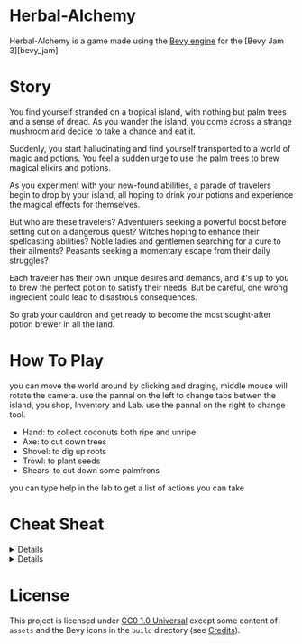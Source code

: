 # Herbal-Alchemy

Herbal-Alchemy is a game made using the [Bevy engine][bevy] for the [Bevy Jam 3][bevy_jam]

# Story

You find yourself stranded on a tropical island, with nothing but palm trees and a sense of dread. As you wander the island, you come across a strange mushroom and decide to take a chance and eat it.

Suddenly, you start hallucinating and find yourself transported to a world of magic and potions. You feel a sudden urge to use the palm trees to brew magical elixirs and potions.

As you experiment with your new-found abilities, a parade of travelers begin to drop by your island, all hoping to drink your potions and experience the magical effects for themselves.

But who are these travelers? Adventurers seeking a powerful boost before setting out on a dangerous quest? Witches hoping to enhance their spellcasting abilities? Noble ladies and gentlemen searching for a cure to their ailments? Peasants seeking a momentary escape from their daily struggles?

Each traveler has their own unique desires and demands, and it's up to you to brew the perfect potion to satisfy their needs. But be careful, one wrong ingredient could lead to disastrous consequences.

So grab your cauldron and get ready to become the most sought-after potion brewer in all the land.
 
# How To Play

you can move the world around by clicking and draging, middle mouse will rotate the camera.
use the pannal on the left to change tabs betwen the island, you shop, Inventory and Lab.
use the pannal on the right to change tool.
 - Hand: to collect coconuts both ripe and unripe
 - Axe: to cut down trees
 - Shovel: to dig up roots
 - Trowl: to plant seeds
 - Shears: to cut down some palmfrons

you can type help in the lab to get a list of actions you can take

# Cheat Sheat

<details></summary>List of all potions and there effects</summary>

0 = Water
1 = {BadLuck}
3 = {FireBall}
5 = {FireBall}
6 = {FireBall}
7 = {FireStorm}
9 = {FireBall}
10 = {FireBall}
11 = {FireStorm}
12 = {FireBall}
13 = {FireStorm}
14 = {FireStorm}
15 = {Explosion}
20 = {Saturation}
23 = {FireBall}
24 = {Levitation}
26 = {Levitation}
27 = {FireBall}
28 = {Levitation}
29 = {FireBall}
30 = {FireBall, Levitation}
31 = {Nausea, FireStorm}
36 = {Invisibility}
37 = {Invisibility}
38 = {Invisibility}
39 = {FireBall, Invisibility}
43 = {FireBall}
44 = {Invisibility}
45 = {FireBall, Invisibility}
46 = {FireBall, Invisibility}
47 = {FireStorm, Invisibility}
48 = {SnowBall}
52 = {Invisibility}
53 = {Invisibility}
54 = {Invisibility}
55 = {FrostFire, Invisibility}
56 = {Levitation}
58 = {Levitation}
59 = {FrostFire}
60 = {Invisibility, Levitation}
61 = {FrostFire, Invisibility}
62 = {Nausea, FrostFire, Invisibility, Levitation}
63 = {Paralysis, Nausea, FireBall, Invisibility}
66 = {Strength}
67 = {Strength}
68 = {BadLuck}
69 = {Luck}
70 = {BadLuck, Strength}
71 = {FireBall, Strength}
73 = {Confusion}
75 = {FireBall, Confusion}
77 = {FireBall, Confusion}
78 = {FireBall}
79 = {FireStorm, Confusion}
80 = {SnowBall}
84 = {Inflammation}
85 = {Regeneration}
86 = {Inflammation}
87 = {Regeneration, FrostFire}
88 = {Levitation}
89 = {Confusion}
90 = {Levitation, Teleportation}
91 = {FrostFire, Confusion, Teleportation}
92 = {Levitation, Inflammation}
93 = {Regeneration, FrostFire, Confusion}
94 = {FrostFire, Levitation, Inflammation}
95 = {Paralysis, Regeneration, Nausea, FireBall, Confusion}
96 = {SnowBall}
98 = {Strength}
99 = {Strength}
100 = {Invisibility}
101 = {Invisibility}
102 = {Invisibility, Strength}
103 = {FrostFire, Invisibility, Strength}
105 = {Confusion}
107 = {FrostFire, Confusion}
108 = {Invisibility}
109 = {FrostFire, Invisibility, Confusion}
110 = {FrostFire, Invisibility}
111 = {Paralysis, FireBall, Invisibility, Confusion}
112 = {IceStorm}
113 = {SnowBall}
114 = {SnowBall}
115 = {FrostFire}
116 = {SnowBall, Invisibility, Inflammation}
117 = {Regeneration, FrostFire, Invisibility}
118 = {FrostFire, Invisibility, Inflammation}
119 = {Paralysis, Regeneration, Invisibility}
120 = {SnowBall, Levitation}
121 = {FrostFire, Confusion}
122 = {FrostFire, Levitation}
123 = {Paralysis, Confusion}
124 = {Nausea, FrostFire, Invisibility, Levitation, Inflammation}
125 = {Paralysis, Regeneration, Nausea, Invisibility, Confusion}
126 = {Paralysis, Nausea, Invisibility, Levitation, Inflammation}
127 = {Paralysis, Regeneration, Nausea, InfernoBlizzard, Invisibility, Confusion}
135 = {FireBall}
137 = {BadLuck}
138 = {Luck}
139 = {BadLuck, FireBall}
141 = {FireBall}
142 = {FireBall}
143 = {Nausea, FireStorm}
144 = {SnowBall}
151 = {FrostFire}
155 = {FrostFire}
157 = {FrostFire}
158 = {FrostFire}
159 = {Paralysis, Nausea, FireBall}
160 = {SnowBall}
164 = {Invisibility}
165 = {Invisibility}
166 = {Invisibility}
167 = {FrostFire, Invisibility}
170 = {Poison}
171 = {Poison, FrostFire}
172 = {Invisibility}
173 = {FrostFire, Invisibility}
174 = {Poison, FrostFire, Invisibility}
175 = {Paralysis, Poison, Nausea, FireBall, Invisibility}
176 = {IceStorm}
177 = {SnowBall}
178 = {SnowBall}
179 = {FrostFire}
180 = {SnowBall, Invisibility}
181 = {FrostFire, Invisibility}
182 = {FrostFire, Invisibility}
183 = {Paralysis, Invisibility}
184 = {SnowBall}
185 = {FrostFire}
186 = {Poison, FrostFire}
187 = {Paralysis, Poison}
188 = {FrostFire, Invisibility}
189 = {Paralysis, Invisibility}
190 = {Paralysis, Poison, Nausea, Invisibility}
191 = {Paralysis, Poison, Nausea, InfernoBlizzard, Invisibility}
192 = {SnowBall}
194 = {Strength}
195 = {Strength}
198 = {Strength}
199 = {Nausea, FrostFire, Strength}
203 = {FrostFire}
205 = {FrostFire}
206 = {BadLuck, FrostFire}
207 = {Paralysis, Luck, Nausea, FireBall}
208 = {BadLuck, IceStorm}
209 = {SnowBall}
210 = {SnowBall}
211 = {FrostFire}
212 = {SnowBall, Inflammation}
213 = {Regeneration, FrostFire}
214 = {FrostFire, Inflammation}
215 = {Paralysis, Regeneration, Nausea}
216 = {SnowBall}
217 = {FrostFire}
218 = {FrostFire, Teleportation}
219 = {Paralysis, Teleportation}
220 = {FrostFire, Inflammation}
221 = {Paralysis, Regeneration}
222 = {Paralysis, Inflammation}
223 = {Paralysis, Regeneration, Nausea, InfernoBlizzard}
224 = {IceStorm}
225 = {SnowBall}
226 = {SnowBall, Strength}
227 = {Nausea, FrostFire, Strength}
228 = {SnowBall, Invisibility}
229 = {FrostFire, Invisibility}
230 = {FrostFire, Invisibility, Strength}
231 = {Paralysis, Nausea, Invisibility, Strength}
232 = {SnowBall}
233 = {FrostFire}
234 = {Poison, FrostFire}
235 = {Paralysis, Poison, Nausea}
236 = {FrostFire, Invisibility}
237 = {Paralysis, Invisibility}
238 = {Paralysis, Poison, Invisibility}
239 = {Paralysis, Poison, Nausea, InfernoBlizzard, Invisibility}
240 = {Blizzard}
241 = {Nausea, IceStorm}
242 = {IceStorm}
243 = {Paralysis, Nausea, SnowBall}
244 = {IceStorm, Invisibility, Inflammation}
245 = {Paralysis, Regeneration, Nausea, SnowBall, Invisibility}
246 = {Paralysis, SnowBall, Invisibility, Inflammation}
247 = {Paralysis, Regeneration, Nausea, InfernoBlizzard, Invisibility}
248 = {Nausea, IceStorm}
249 = {Paralysis, Nausea, SnowBall}
250 = {Paralysis, Poison, Nausea, SnowBall}
251 = {Paralysis, Poison, Nausea, InfernoBlizzard}
252 = {Paralysis, Nausea, SnowBall, Invisibility, Inflammation}
253 = {Paralysis, Regeneration, Nausea, InfernoBlizzard, Invisibility}
254 = {Paralysis, Poison, Nausea, InfernoBlizzard, Invisibility, Inflammation}
255 = {InstantDeath}

</details>

<details></summary>List of Effects and what potions there in</summary>

BadLuck = {1, 68, 70, 137, 139, 206, 208}
FireBall = {3, 5, 6, 9, 10, 12, 23, 27, 29, 30, 39, 43, 45, 46, 63, 71, 75, 77, 78, 95, 111, 135, 139, 141, 142, 159, 175, 207}
FireStorm = {7, 11, 13, 14, 31, 47, 79, 143}
Explosion = {15}
Saturation = {20}
Levitation = {24, 26, 28, 30, 56, 58, 60, 62, 88, 90, 92, 94, 120, 122, 124, 126}
Nausea = {31, 62, 63, 63, 95, 124, 125, 126, 126, 127, 127, 127, 143, 159, 159, 175, 190, 191, 191, 191, 199, 207, 207, 215, 223, 223, 223, 227, 231, 231, 235, 239, 239, 239, 241, 243, 243, 245, 247, 247, 247, 248, 249, 249, 250, 251, 251, 251, 252, 252, 253, 253, 253, 254, 254, 254}
Invisibility = {36, 37, 38, 39, 44, 45, 46, 47, 52, 53, 54, 55, 60, 61, 62, 63, 100, 101, 102, 103, 108, 109, 110, 111, 116, 117, 118, 119, 124, 125, 126, 127, 164, 165, 166, 167, 172, 173, 174, 175, 180, 181, 182, 183, 188, 189, 190, 191, 228, 229, 230, 231, 236, 237, 238, 239, 244, 245, 246, 247, 252, 253, 254}
SnowBall = {48, 80, 96, 113, 114, 116, 120, 144, 160, 177, 178, 180, 184, 192, 209, 210, 212, 216, 225, 226, 228, 232, 243, 245, 246, 249, 250, 252}
FrostFire = {55, 59, 61, 62, 87, 91, 93, 94, 103, 107, 109, 110, 115, 117, 118, 121, 122, 124, 151, 155, 157, 158, 167, 171, 173, 174, 179, 181, 182, 185, 186, 188, 199, 203, 205, 206, 211, 213, 214, 217, 218, 220, 227, 229, 230, 233, 234, 236}
Paralysis = {63, 95, 111, 119, 123, 125, 126, 127, 159, 175, 183, 187, 189, 190, 191, 207, 215, 219, 221, 222, 223, 231, 235, 237, 238, 239, 243, 245, 246, 247, 249, 250, 251, 252, 253, 254}
Strength = {66, 67, 70, 71, 98, 99, 102, 103, 194, 195, 198, 199, 226, 227, 230, 231}
Luck = {69, 138, 207}
Confusion = {73, 75, 77, 79, 89, 91, 93, 95, 105, 107, 109, 111, 121, 123, 125, 127}
Inflammation = {84, 86, 92, 94, 116, 118, 124, 126, 212, 214, 220, 222, 244, 246, 252, 254}
Regeneration = {85, 87, 93, 95, 117, 119, 125, 127, 213, 215, 221, 223, 245, 247, 253}
Teleportation = {90, 91, 218, 219}
IceStorm = {112, 176, 208, 224, 241, 242, 244, 248}
InfernoBlizzard = {127, 191, 223, 239, 247, 251, 253, 254}
Poison = {170, 171, 174, 175, 186, 187, 190, 191, 234, 235, 238, 239, 250, 251, 254}
Blizzard = {240}
InstantDeath = {255}

</details>

# License

This project is licensed under [CC0 1.0 Universal](LICENSE) except some content of `assets` and the Bevy icons in the `build` directory (see [Credits](credits/CREDITS.md)).

[bevy]: https://bevyengine.org/
[bevy-learn]: https://bevyengine.org/learn/
[bevy-discord]: https://discord.gg/bevy
[nikl-twitter]: https://twitter.com/nikl_me
[nikl-mastodon]: https://mastodon.online/@nikl_me
[firefox-sound-issue]: https://github.com/NiklasEi/bevy_kira_audio/issues/9
[Bevy Cheat Book]: https://bevy-cheatbook.github.io/introduction.html
[`wasm-server-runner`]: https://github.com/jakobhellermann/wasm-server-runner
[trunk]: https://trunkrs.dev/
